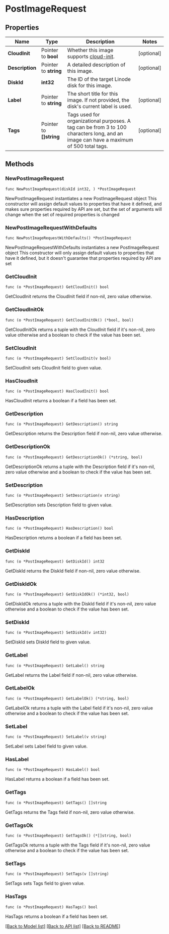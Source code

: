# PostImageRequest

## Properties

Name | Type | Description | Notes
------------ | ------------- | ------------- | -------------
**CloudInit** | Pointer to **bool** | Whether this image supports [cloud-init](https://www.linode.com/docs/guides/write-files-with-cloud-init/). | [optional] 
**Description** | Pointer to **string** | A detailed description of this image. | [optional] 
**DiskId** | **int32** | The ID of the target Linode disk for this image. | 
**Label** | Pointer to **string** | The short title for this image. If not provided, the disk&#39;s current label is used. | [optional] 
**Tags** | Pointer to **[]string** | Tags used for organizational purposes. A tag can be from 3 to 100 characters long, and an image can have a maximum of 500 total tags. | [optional] 

## Methods

### NewPostImageRequest

`func NewPostImageRequest(diskId int32, ) *PostImageRequest`

NewPostImageRequest instantiates a new PostImageRequest object
This constructor will assign default values to properties that have it defined,
and makes sure properties required by API are set, but the set of arguments
will change when the set of required properties is changed

### NewPostImageRequestWithDefaults

`func NewPostImageRequestWithDefaults() *PostImageRequest`

NewPostImageRequestWithDefaults instantiates a new PostImageRequest object
This constructor will only assign default values to properties that have it defined,
but it doesn't guarantee that properties required by API are set

### GetCloudInit

`func (o *PostImageRequest) GetCloudInit() bool`

GetCloudInit returns the CloudInit field if non-nil, zero value otherwise.

### GetCloudInitOk

`func (o *PostImageRequest) GetCloudInitOk() (*bool, bool)`

GetCloudInitOk returns a tuple with the CloudInit field if it's non-nil, zero value otherwise
and a boolean to check if the value has been set.

### SetCloudInit

`func (o *PostImageRequest) SetCloudInit(v bool)`

SetCloudInit sets CloudInit field to given value.

### HasCloudInit

`func (o *PostImageRequest) HasCloudInit() bool`

HasCloudInit returns a boolean if a field has been set.

### GetDescription

`func (o *PostImageRequest) GetDescription() string`

GetDescription returns the Description field if non-nil, zero value otherwise.

### GetDescriptionOk

`func (o *PostImageRequest) GetDescriptionOk() (*string, bool)`

GetDescriptionOk returns a tuple with the Description field if it's non-nil, zero value otherwise
and a boolean to check if the value has been set.

### SetDescription

`func (o *PostImageRequest) SetDescription(v string)`

SetDescription sets Description field to given value.

### HasDescription

`func (o *PostImageRequest) HasDescription() bool`

HasDescription returns a boolean if a field has been set.

### GetDiskId

`func (o *PostImageRequest) GetDiskId() int32`

GetDiskId returns the DiskId field if non-nil, zero value otherwise.

### GetDiskIdOk

`func (o *PostImageRequest) GetDiskIdOk() (*int32, bool)`

GetDiskIdOk returns a tuple with the DiskId field if it's non-nil, zero value otherwise
and a boolean to check if the value has been set.

### SetDiskId

`func (o *PostImageRequest) SetDiskId(v int32)`

SetDiskId sets DiskId field to given value.


### GetLabel

`func (o *PostImageRequest) GetLabel() string`

GetLabel returns the Label field if non-nil, zero value otherwise.

### GetLabelOk

`func (o *PostImageRequest) GetLabelOk() (*string, bool)`

GetLabelOk returns a tuple with the Label field if it's non-nil, zero value otherwise
and a boolean to check if the value has been set.

### SetLabel

`func (o *PostImageRequest) SetLabel(v string)`

SetLabel sets Label field to given value.

### HasLabel

`func (o *PostImageRequest) HasLabel() bool`

HasLabel returns a boolean if a field has been set.

### GetTags

`func (o *PostImageRequest) GetTags() []string`

GetTags returns the Tags field if non-nil, zero value otherwise.

### GetTagsOk

`func (o *PostImageRequest) GetTagsOk() (*[]string, bool)`

GetTagsOk returns a tuple with the Tags field if it's non-nil, zero value otherwise
and a boolean to check if the value has been set.

### SetTags

`func (o *PostImageRequest) SetTags(v []string)`

SetTags sets Tags field to given value.

### HasTags

`func (o *PostImageRequest) HasTags() bool`

HasTags returns a boolean if a field has been set.


[[Back to Model list]](../README.md#documentation-for-models) [[Back to API list]](../README.md#documentation-for-api-endpoints) [[Back to README]](../README.md)


